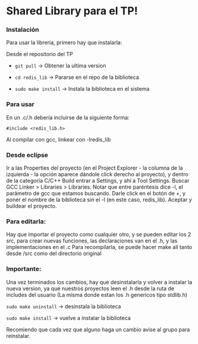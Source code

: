 # Shared Library para el TP!

### Instalación

Para usar la libreria, primero hay que instalarla:

Desde el repositorio del TP

* `git pull`					-> 	Obtener la ultima version

* `cd redis_lib`			-> 	Pararse en el repo de la biblioteca

* `sudo make install` 	-> 	Instala la biblioteca en el sistema



### Para usar 

En un .c/.h debería incluirse de la siguiente forma: 

`#include <redis_lib.h>`

Al compilar con gcc, linkear con -lredis_lib

### Desde eclipse

Ir a las Properties del proyecto (en el Project Explorer - la columna de la izquierda - la opción aparece dándole click derecho al proyecto), y dentro de la categoría C/C++ Build entrar a Settings, y ahí a Tool Settings.
Buscar GCC Linker > Libraries > Libraries. Notar que entre paréntesis dice -l, el parámetro de gcc que estamos buscando.
Darle click en el botón de +, y poner el nombre de la biblioteca sin el -l (en este caso, redis_lib).
Aceptar y buildear el proyecto.

### Para editarla:

Hay que importar el proyecto como cualquier otro, y se pueden editar los 2 src, para crear nuevas funciones, las declaraciones van en el .h, y las implementaciones en el .c
Para recompilarla, se puede hacer make all tanto desde /src como del directorio original

### Importante:

Una vez terminados los cambios, hay que desinstalarla y volver a instalar la nueva version, ya que nuestros proyectos leen el .h desde la ruta de includes del usuario (La misma donde estan los .h genericos tipo stdlib.h)

`sudo make uninstall`   -> 	desinstala la biblioteca

`sudo make install`	  	 -> 	vuelve a instalar la biblioteca

Recomiendo que cada vez que alguno haga un cambio avise al grupo para reinstalar.